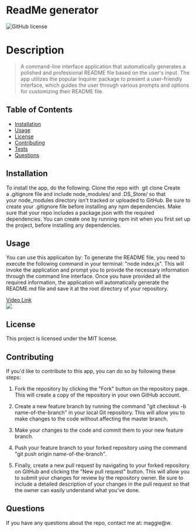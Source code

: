 
# ReadMe generator
![GitHub license](https://img.shields.io/badge/license-MIT-blue.svg)

# Description
> A command-line interface application that automatically generates a polished and professional README file based on the user's input. The app utilizes the popular Inquirer package to present a user-friendly interface, which guides the user through various prompts and options for customizing their README file.

## Table of Contents
* [Installation](#installation)
* [Usage](#usage)
* [License](#license)
* [Contributing](#contributing)
* [Tests](#tests)
* [Questions](#questions)

## Installation
To install the app, do the following:
Clone the repo with  git clone Create a .gitignore file and include node_modules/ and .DS_Store/ so that your node_modules directory isn't tracked or uploaded to GitHub. Be sure to create your .gitignore file before installing any npm dependencies. Make sure that your repo includes a package.json with the required dependencies. You can create one by running npm init when you first set up the project, before installing any dependencies.

## Usage
You can use this applicaiton by: 
To generate the README file, you need to execute the following command in your terminal: "node index.js". This will invoke the application and prompt you to provide the necessary information through the command line interface. Once you have provided all the required information, the application will automatically generate the README.md file and save it at the root directory of your repository.

<a href=https://drive.google.com/file/d/1okzbfBzS9juBQgASOQZc-Y9oO5VRy6w2/view target="_blank">Video Link</a><br>
<img src="./readme.gif">



## License
This project is licensed under the MIT license.

## Contributing
If you'd like to contribute to this app, you can do so by following these steps:

1. Fork the repository by clicking the "Fork" button on the repository page. This will create a copy of the repository in your own GitHub account.

2. Create a new feature branch by running the command "git checkout -b name-of-the-branch" in your local Git repository. This will allow you to make changes to the code without affecting the master branch.

3. Make your changes to the code and commit them to your new feature branch.

4. Push your feature branch to your forked repository using the command "git push origin name-of-the-branch".

5. Finally, create a new pull request by navigating to your forked repository on GitHub and clicking the "New pull request" button. This will allow you to submit your changes for review by the repository owner. Be sure to include a detailed description of your changes in the pull request so that the owner can easily understand what you've done.
 
## Questions
If you have any questions about the repo, contact me at: maggie@w.
